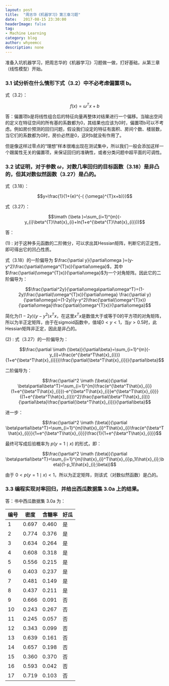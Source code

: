 ```yaml
---
layout: post
title:  "周志华《机器学习》第三章习题"
date:   2017-08-15 23:30:00
headerImage: false
tag:
- Machine Learning
category: blog
author: whyeemcc
description: none
---
```


准备入坑机器学习，把周志华的《机器学习》习题做一做，打好基础，从第三章（线性模型）开始。

### 3.1 试分析在什么情形下式（3.2）中不必考虑偏置项 b。

式（3.2）：

$$f\left( x \right)= \omega^T x+ b$$

答：偏置项b是将线性组合后的特征向量再整体对结果进行一个偏移。当输出空间的定义在特征空间的所有基的系数都为0，其结果也应该为0时，偏置项b可以不考虑。例如房价预测的回归问题，假设我们设定的特征有面积、房间个数、楼层数，当它们的系数都为0时，房价必然是0，这时b就没有作用了。

但是像这样过零点的“理想”样本很难出现在测试集中，所以我们一般会添加这样一个跟属性无关的偏置项，来保证回归的准确性，或者分类问题中超平面的可调性。

### 3.2 试证明，对于参数 $\omega$，对数几率回归的目标函数（3.18）是非凸的，但其对数似然函数（3.27）是凸的。

式（3.18）：

$$y=\frac{1}{1+{e}^{-( {\omega}^{T}x+b)}}$$

式（3.27）：

$$\imath (\beta )=\sum_{i=1}^{m}(-y_{i}\beta^{T}\hat{x}_{i}+ln(1+e^{\beta^{T}\hat{x}_{i}}))$$

答： 

(1) : 对于这种多元函数的二阶微分，可以求出其Hessian矩阵，判断它的正定性，即可得出它的凹凸性质。

式（3.18）的一阶偏导为 $\frac{\partial y}{\partial\omega }=(y-y^2)\frac{\partial(\omega^{T}x)}{\partial\omega}$，其中$\frac{\partial(\omega^{T}x)}{\partial\omega}$为一个对角矩阵。因此它的二阶偏导为：

$$\frac{\partial^2y}{\partial\omega\partial\omega^T}=(1-2y)\frac{\partial(\omega^{T}x)}{\partial\omega} \frac{\partial y}{\partial\omega}=(1-2y)(y-y^2)\frac{\partial(\omega^{T}x)}{\partial\omega}\frac{\partial(\omega^{T}x)}{\partial\omega}$$

简化为$(1-2y)(y-y^2)x^Tx$，在这里$x^Tx$是数值大于或等于0的平方项的对角矩阵，所以为半正定矩阵，由于在sigmoid函数中，值域$0<y<1$，当$y>0.5$时，此Hessian矩阵非正定，因此是非凸的。

(2) : 式（3.27）的一阶偏导为：

$$\frac{\partial \imath (\beta)}{\partial\beta}=\sum_{i=1}^{m}(-y_{i}+\frac{e^{\beta^T\hat{x}_{i}}}{1+e^{\beta^T\hat{x}_{i}}})\frac{\partial(\beta^T\hat{x}_{i})}{\partial\beta}$$

二阶偏导为：

$$\frac{\partial^2 \imath (\beta)}{\partial \beta\partial\beta^T}=\sum_{i=1}^{m}\frac{e^{\beta^T\hat{x}_{i}}(1+e^{\beta^T\hat{x}_{i}})-e^{\beta^T\hat{x}_{i}}e^{\beta^T\hat{x}_{i}}}{(1+e^{\beta^T\hat{x}_{i}})^2}\frac{\partial(\beta^T\hat{x}_{i})}{\partial\beta}\frac{\partial(\beta^T\hat{x}_{i})}{\partial\beta}$$

进一步：

$$\frac{\partial^2 \imath (\beta)}{\partial \beta\partial\beta^T}=\sum_{i=1}^{m}\hat{x}_{i}^T\hat{x}_{i}\frac{e^{\beta^T\hat{x}_{i}}}{1+e^{\beta^T\hat{x}_{i}}}\frac{1}{1+e^{\beta^T\hat{x}_{i}}}$$

最终可写成后验概率为 $p(y=1\mid x)$ 的形式，即：

$$\frac{\partial^2 \imath (\beta)}{\partial \beta\partial\beta^T}=\sum_{i=1}^{m}\hat{x}_{i}^T\hat{x}_{i}p_1(\hat{x}_{i};\beta)(1-p_1(\hat{x}_{i};\beta))$$

由于 $0<p(y=1\mid x)<1$，所以为正定矩阵，则该式（对数似然函数）是凸的。


### 3.3 编程实现对率回归，并给出西瓜数据集 3.0a 上的结果。

答：书中西瓜数据集 3.0a 为：
			
编号 | 密度 | 含糖率 | 好瓜
-----|------|--------|------
1	 |0.697	|0.460	 |是
2	 |0.774	|0.376	 |是
3	 |0.634	|0.264	 |是
4	 |0.608	|0.318	 |是
5	 |0.556	|0.215	 |是
6	 |0.403	|0.237	 |是
7	 |0.481	|0.149	 |是
8	 |0.437	|0.211	 |是
9	 |0.666	|0.091	 |否
10	 |0.243	|0.267	 |否
11	 |0.245	|0.057	 |否
12	 |0.343	|0.099	 |否
13	 |0.639	|0.161	 |否
14	 |0.657	|0.198	 |否
15	 |0.360	|0.370	 |否
16	 |0.593	|0.042	 |否
17	 |0.719	|0.103	 |否
